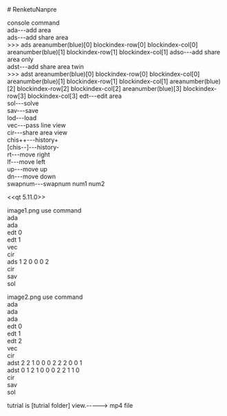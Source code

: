<html># RenketuNanpre
  <body>
    <p>
console command<br>
  ada---add area<br>
  ads---add share area<br>
      >>> ads areanumber(blue)[0] blockindex-row[0] blockindex-col[0] areanumber(blue)[1] blockindex-row[1] blockindex-col[1]
  adso---add share area only<br>
  adst---add share area twin<br>
      >>> adst  areanumber(blue)[0] blockindex-row[0] blockindex-col[0] areanumber(blue)[1] blockindex-row[1] blockindex-col[1]  areanumber(blue)[2] blockindex-row[2] blockindex-col[2] areanumber(blue)[3] blockindex-row[3] blockindex-col[3]
  edt---edit area<br>
  sol---solve<br>
  sav---save<br>
  lod---load<br>
  vec---pass line view<br>
  cir---share area view<br>
  chis++---history+<br>
  [chis--]---history-<br>
  rt---move right<br>
  lf---move left<br>
  up---move up<br>
  dn---move down<br>
  swapnum---swapnum num1 num2<br>
  
  <<qt 5.11.0>><br>
  </p>
  <p>
  image1.png use command<br>
  ada<br>ada<br>
  edt 0<br>
  edt 1<br>
  vec<br>
  cir<br>
  ads 1 2 0 0 0 2<br>
  cir<br>
  sav<br>
  sol<br>
</p>
  <p>
  image2.png use command<br>
  ada<br>ada<br>ada<br>
  edt 0<br>
  edt 1<br>
  edt 2<br>
  vec<br>
  cir<br>
  adst 2 2 1 0 0 0 2 2 2 0 0 1<br>
  adst 0 1 2 1 0 0 0 2 2 1 1 0<br>
  cir<br>
  sav<br>
  sol<br>
</p>
<p>tutrial is [tutrial folder] view.-----> mp4 file
  </p>
  </body>
</html>
